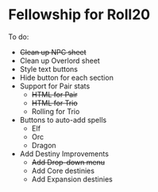 # Fellowship for Roll20

To do:

* ~~Clean up NPC sheet~~
* Clean up Overlord sheet
* Style text buttons
* Hide button for each section
* Support for Pair stats
	* ~~HTML for Pair~~
	* ~~HTML for Trio~~
	* Rolling for Trio
* Buttons to auto-add spells
	* Elf
	* Orc
	* Dragon
* Add Destiny Improvements
	* ~~Add Drop-down menu~~
	* Add Core destinies
	* Add Expansion destinies
